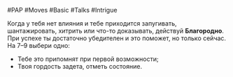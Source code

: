 #PAP #Moves #Basic #Talks #Intrigue 

Когда у тебя нет влияния и тебе приходится запугивать, шантажировать, хитрить или что-то доказывать, действуй **Благородно**. 
При успехе ты достаточно убедителен и это поможет, но только сейчас. 
На 7–9 выбери одно: 
- Тебе это припомнят при первой возможности; 
- Твоя гордость задета, отметь состояние.